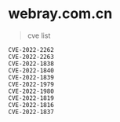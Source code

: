 # webray.com.cn


> cve list
```
CVE-2022-2262
CVE-2022-2263
CVE-2022-1838
CVE-2022-1840
CVE-2022-1839
CVE-2022-1979
CVE-2022-1980
CVE-2022-1819
CVE-2022-1816
CVE-2022-1837
```

